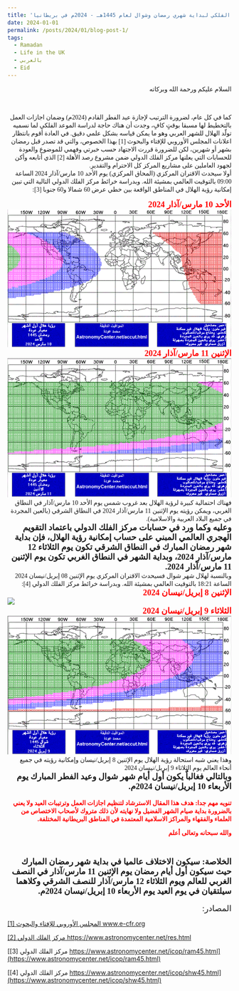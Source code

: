 ```yaml
---
title: 'الحساب الفلكي لبداية شهري رمضان وشوال لعام 1445هـ - 2024م في بريطانيا'
date: 2024-01-01
permalink: /posts/2024/01/blog-post-1/
tags:
  - Ramadan
  - Life in the UK
  - بالعربي
  - Eid
---
```

<div dir="rtl"><span style="font-family:Tahoma;">
السلام عليكم ورحمة الله وبركاته

</span></div>
<br>
<div dir="rtl"><span style="font-family:Tahoma;">
كما في كل عام، لضرورة الترتيب لإجازة عيد الفطر القادم (2024م) وضمان اجازات العمل بالتخطيط لها مسبقا بوقتٍ كافٍ، وجدت أن هناك حاجة لدراسة الموعد الفلكي لما نسميه تولّد الهلال للشهر العربي وهو ما يمكن قياسه بشكل علمي دقيق. في العادة أقوم بانتظار اعلانات المجلس الأوروبي للإفتاء والبحوث [1] بهذا الخصوص، والتي قد تصدر قبل رمضان بشهر أو شهرين، لكن للضرورة قررت الاجتهاد حسب خبرتي وفهمي للموضوع والعودة للحسابات التي يعلنها مركز الفلك الدولي ضمن مشروع رصد الأهلة [2] الذي أتابعه وأكن لجهود العاملين على مشاريع المركز كل الاحترام والتقدير.
</span></div>

<div dir="rtl"><span style="font-family:Tahoma;">
أولا سيحدث الاقتران المركزي (المحاق المركزي) يوم الأحد 10 مارس/آذار 2024 الساعة 09:00 بالتوقيت العالمي بمشيئة الله. وبدراسة خرائط مركز الفلك الدولي التالية التي تبين إمكانية رؤية الهلال في المناطق الواقعة بين خطي عرض 60 شمالا و60 جنوبا [3]:

</span></div>

<div dir="rtl"><span style="font-family:Tahoma; font-size:14pt; font-weight: bold; color:red;">الأحد 10 مارس/آذار 2024</span></div>
<img src='/images/ram45_1.gif'>

<div dir="rtl"><span style="font-family:Tahoma; font-size:14pt; font-weight: bold; color:red;">الإثنين 11 مارس/آذار 2024
</span></div>
<img src='/images/ram45_2.gif'>

<br>

<div dir="rtl"><span style="font-family:Tahoma;">
 فهناك احتمالية كبيرة لرؤية الهلال بعد غروب شمس يوم الأحد 10 مارس/آذار في النطاق الغربي، ويمكن رؤيته يوم الإثنين 11 مارس/آذار 2024 في النطاق الشرقي (بالعين المجردة في جميع البلاد العربية والاسلامية).
</span></div>

<div dir="rtl"><span style="font-family:Tahoma; font-size:14pt; font-weight: bold;">وعليه وكما ورد في حسابات مركز الفلك الدولي باعتماد التقويم الهجري العالمي المبني على حساب إمكانية رؤية الهلال، فإن بداية شهر رمضان المبارك في النطاق الشرقي تكون يوم الثلاثاء 12 مارس/آذار 2024، وبداية الشهر في النطاق الغربي تكون يوم الإثنين 11 مارس/آذار 2024.</span></div>

<div dir="rtl"><span style="font-family:Tahoma;">
وبالنسبة لهلال شهر شوال فسيحدث الاقتران المركزي يوم الإثنين 08 إبريل/نيسان 2024 الساعة 18:21 بالتوقيت العالمي بمشيئة الله. وبدراسة خرائط مركز الفلك الدولي [4]:
</span></div>


<div dir="rtl"><span style="font-family:Tahoma; font-size:14pt; font-weight: bold; color:red;">الإثنين 8 إبريل/نيسان 2024</span></div>
<img src='/images/shw45_1.jpg'>

<div dir="rtl"><span style="font-family:Tahoma; font-size:14pt; font-weight: bold; color:red;">الثلاثاء 9 إبريل/نيسان 2024</span></div>
<img src='/images/shw45_2.gif'>

<br>

<div dir="rtl"><span style="font-family:Tahoma;">
وهذا يعني شبه استحالة رؤية الهلال يوم الإثنين 8 إبريل/نيسان وإمكانية رؤيته في جميع أنحاء العالم يوم الثلاثاء 9 إبريل/نيسان 2024</span></div>

<div dir="rtl"><span style="font-family:Tahoma;font-size:14pt; font-weight: bold">وبالتالي فغالباٌ يكون أول أيام شهر شوال وعيد الفطر المبارك يوم الأربعاء 10 إبريل/نيسان 2024م.
</span></div>

<br>

<div dir="rtl"><span style="font-family:Tahoma;font-weight: bold; color:red;">
تنويه مهم جدا: هدف هذا المقال الاسترشاد لتنظيم اجازات العمل وترتيبات العيد ولا يعني بالضرورة بداية صيام الشهر الفضيل ولا نهايته لأن ذلك متروك لأصحاب الاختصاص من العلماء والفقهاء والمراكز الاسلامية المعتمدة في المناطق البريطانية المختلفة.

والله سبحانه وتعالى أعلم
</span></div>
<br>

<div dir="rtl"><span style="font-family:Tahoma;font-size:14pt; font-weight: bold">الخلاصة: سيكون الاختلاف عالميا في بداية شهر رمضان المبارك حيث سيكون أول أيام رمضان يوم الإثنين 11 مارس/آذار في النصف الغربي للعالم ويوم الثلاثاء 12 مارس/آذار للنصف الشرقي وكلاهما سيلتقيان في يوم العيد يوم الأربعاء 10 إبريل/نيسان 2024م.
</span></div>

<br>
<div dir="rtl"><span style="font-family:Tahoma;font-size:14pt;">المصادر:</span></div>


[[1] المجلس الأوروبي للإفتاء والبحوث www.e-cfr.org ](https://www.e-cfr.org/)
 
[[2] مركز الفلك الدولي https://www.astronomycenter.net/res.html ](https://www.astronomycenter.net/res.html)

[[3] مركز الفلك الدولي https://www.astronomycenter.net/icop/ram45.html](https://www.astronomycenter.net/icop/ram45.html)

[[4] مركز الفلك الدولي https://www.astronomycenter.net/icop/shw45.html](https://www.astronomycenter.net/icop/shw45.html)

